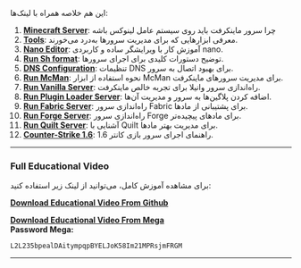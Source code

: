 این هم خلاصه همراه با لینک‌ها:  

1. **[Minecraft Server](https://github.com/vergoboyy/mmd/blob/main/1-Minecraft-server.md)**: چرا سرور ماینکرفت باید روی سیستم عامل لینوکس باشه
2. **[Tools](https://github.com/vergoboyy/mmd/blob/main/2-tools.md)**: معرفی ابزارهایی که برای مدیریت سرورها به‌درد می‌خورند.  
3. **[Nano Editor](https://github.com/vergoboyy/mmd/blob/main/3-nano.md)**: آموزش کار با ویرایشگر ساده و کاربردی nano.  
4. **[Run Sh format](https://github.com/vergoboyy/mmd/blob/main/4-run.md)**: توضیح دستورات کلیدی برای اجرای سرورها.  
5. **[DNS Configuration](https://github.com/vergoboyy/mmd/blob/main/5-dns.md)**: تنظیمات DNS برای بهبود اتصال به سرور.  
6. **[Run McMan](https://github.com/vergoboyy/mmd/blob/main/6-run-mcman.md)**: نحوه استفاده از ابزار McMan برای مدیریت سرورهای ماینکرفت.  
7. **[Run Vanilla Server](https://github.com/vergoboyy/mmd/blob/main/7-run-server-vanila.md)**: راه‌اندازی سرور وانیلا برای تجربه خالص ماینکرفت.  
8. **[Run Plugin Loader Server](https://github.com/vergoboyy/mmd/blob/main/8-run-server-pluginloder.md)**: اضافه کردن پلاگین‌ها به سرور و مدیریت آن‌ها.  
9. **[Run Fabric Server](https://github.com/vergoboyy/mmd/blob/main/9-run-server-fabric.md)**: راه‌اندازی سرور Fabric برای پشتیبانی از مادها.  
10. **[Run Forge Server](https://github.com/vergoboyy/mmd/blob/main/10-run-server-forge.md)**: راه‌اندازی سرور Forge برای مادهای پیچیده‌تر.  
11. **[Run Quilt Server](https://github.com/vergoboyy/mmd/blob/main/11-run-server-quilt.md)**: آشنایی با Quilt برای مدیریت بهتر مادها.  
12. **[Counter-Strike 1.6](https://github.com/vergoboyy/mmd/blob/main/12-Counter-Strike-1.6.md)**: راهنمای اجرای سرور بازی کانتر 1.6.  

---

### Full Educational Video  
برای مشاهده آموزش کامل، می‌توانید از لینک زیر استفاده کنید:  

**[Download Educational Video From Github](https://github.com/vergoboyy/mmd/releases/download/untagged-1454904ee2622433dde7/Linux.rar)**  

**[Download Educational Video From Mega](https://mega.nz/file/78YzyD7S)**  
**Password Mega:**  
```
L2L235bpealDAitympqpBYELJoK58Im21MPRsjmFRGM
```

---
